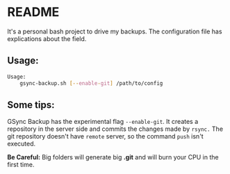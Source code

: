README
==========

It's a personal bash project to drive my backups. 
The configuration file has explications about the field. 

Usage:
-------

```bash
Usage:
    gsync-backup.sh [--enable-git] /path/to/config
```

Some tips:
-----------

GSync Backup has the experimental flag ``--enable-git``.
It creates a repository in the server side and commits the changes made by ``rsync.``
The git repository doesn't have ``remote`` server, so the command ``push`` isn't executed. 

**Be Careful:** Big folders will generate big **.git** and will burn your CPU in the first time. 



